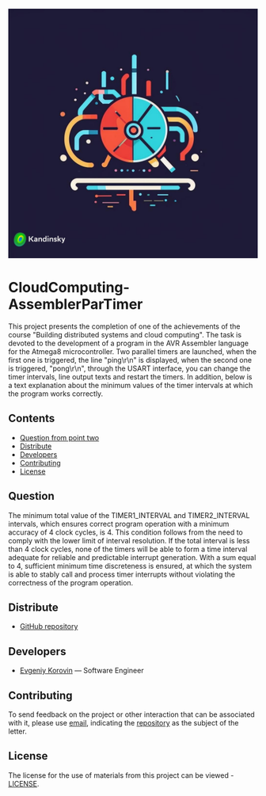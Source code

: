 <a><img src="Data/poster.jpg"></a>

# CloudComputing-AssemblerParTimer
This project presents the completion of one of the achievements of the course "Building distributed systems and cloud computing". The task is devoted to the development of a program in the AVR Assembler language for the Atmega8 microcontroller. Two parallel timers are launched, when the first one is triggered, the line "ping\r\n" is displayed, when the second one is triggered, "pong\r\n", through the USART interface, you can change the timer intervals, line output texts and restart the timers. In addition, below is a text explanation about the minimum values ​​​​of the timer intervals at which the program works correctly.

## Сontents
- [Question from point two](#question)
- [Distribute](#distribute)
- [Developers](#developers)
- [Contributing](#contributing)
- [License](#license)

## Question
The minimum total value of the TIMER1_INTERVAL and TIMER2_INTERVAL intervals, which ensures correct program operation with a minimum accuracy of 4 clock cycles, is 4. This condition follows from the need to comply with the lower limit of interval resolution. If the total interval is less than 4 clock cycles, none of the timers will be able to form a time interval adequate for reliable and predictable interrupt generation. With a sum equal to 4, sufficient minimum time discreteness is ensured, at which the system is able to stably call and process timer interrupts without violating the correctness of the program operation.

## Distribute
- [GitHub repository](https://github.com/EvgeniyKorovin1/CloudComputing-AssemblerParTimer)

## Developers
- [Evgeniy Korovin](https://github.com/EvgeniyKorovin1) — Software Engineer

## Contributing
To send feedback on the project or other interaction that can be associated with it, please use [email](https://mail.google.com/mail/?view=cm&fs=1&to=korovinevgeniyalexeyevich@gmail.com&su=CloudComputing-AssemblerParTimer), indicating the [repository](https://github.com/EvgeniyKorovin1/CloudComputing-AssemblerParTimer) as the subject of the letter.

## License
The license for the use of materials from this project can be viewed - [LICENSE](LICENSE).
